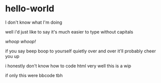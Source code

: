 # hello-world
<html>I don't know what I'm doing

<body>
<p>well i'd just like to say it's much easier to type without capitals</p>
<p><i>whoop whoop!</i></p>
<p>if you say beep boop to yourself quietly over and over it'll probably cheer you up</p>
<p>i honestly don't know how to code html very well this is a wip</p>
<p>if only this were bbcode tbh</p>
</body>
</html>
